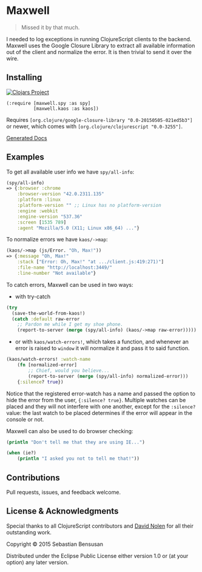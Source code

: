 # Maxwell

> Missed it by that much.

I needed to log exceptions in running ClojureScript clients to the
backend. Maxwell uses the Google Closure Library to extract all
available information out of the client and normalize the error. It is
then trivial to send it over the wire.

## Installing

[![Clojars Project](http://clojars.org/maxwell/latest-version.svg)](http://clojars.org/maxwell)

    (:require [maxwell.spy :as spy]
              [maxwell.kaos :as kaos])

Requires `[org.clojure/google-closure-library "0.0-20150505-021ed5b3"]`
or newer, which comes with `[org.clojure/clojurescript "0.0-3255"]`.

[Generated Docs](http://bensu.github.io/maxwell/)

## Examples

To get all available user info we have `spy/all-info`:

```clj
(spy/all-info)
=> {:browser :chrome
    :browser-version "42.0.2311.135"
    :platform :linux
    :platform-version "" ;; Linux has no platform-version
    :engine :webkit
    :engine-version "537.36"
    :screen [1535 789]
    :agent "Mozilla/5.0 (X11; Linux x86_64) ..."}
```
To normalize errors we have `kaos/->map`:

```clj
(kaos/->map (js/Error. "Oh, Max!"))
=> {:message "Oh, Max!"
    :stack ["Error: Oh, Max!" "at .../client.js:419:271)"]
    :file-name "http://localhost:3449/"
    :line-number "Not available"}
```

To catch errors, Maxwell can be used in two ways:

* with try-catch

```clj
(try
  (save-the-world-from-kaos!)
  (catch :default raw-error
    ;; Pardon me while I get my shoe phone.
    (report-to-server (merge (spy/all-info) (kaos/->map raw-error)))))
```

* or with `kaos/watch-errors!`, which takes a
  function, and whenever an error is raised to `window` it will
  normalize it and pass it to said function.

```clj
(kaos/watch-errors! :watch-name
    (fn [normalized-error]
        ;; Chief, would you believe...
        (report-to-server (merge (spy/all-info) normalized-error)))
    {:silence? true})
```

Notice that the registered error-watch has a name and passed the
option to hide the error from the user, `{:silence? true}`. Multiple
watches can be placed and they will not interfere with one another,
except for the `:silence?` value: the last watch to be placed
determines if the error will appear in the console or not.

Maxwell can also be used to do browser checking:

```clj
(println "Don't tell me that they are using IE...")

(when (ie?)
    (println "I asked you not to tell me that!"))
```

## Contributions

Pull requests, issues, and feedback welcome.

## License & Acknowledgments

Special thanks to all ClojureScript contributors and
[David Nolen](https://github.com/swannodette) for all their
outstanding work.

Copyright © 2015 Sebastian Bensusan

Distributed under the Eclipse Public License either version 1.0 or (at
your option) any later version.
